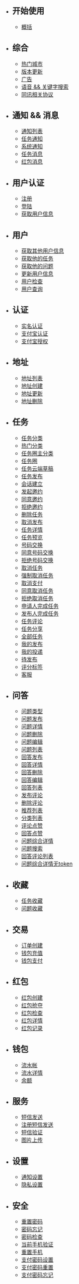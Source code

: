 - ## 开始使用
    - [概括](/docs/{{version}}/overview)
- ## 综合
    - [热门城市](/docs/{{version}}/complex/hot-city)
    - [版本更新](/docs/{{version}}/complex/version)
    - [广告](/docs/{{version}}/complex/ad)
    - [语音 && 关键字搜索](/docs/{{version}}/complex/search)
    - [同讯相关协议](/docs/{{version}}/complex/privacy)
- ## 通知 && 消息
   - [通知列表](/docs/{{version}}/notification/notifications) 
   - [任务通知](/docs/{{version}}/notification/task-notification) 
   - [系统通知](/docs/{{version}}/notification/system-notification) 
   - [任务消息](/docs/{{version}}/message/messages) 
   - [红包消息](/docs/{{version}}/message/packets) 
- ## 用户认证
    - [注册](/docs/{{version}}/auth/register)
    - [登陆](/docs/{{version}}/auth/login)
    - [获取用户信息](/docs/{{version}}/auth/profile)
- ## 用户
    - [获取其他用户信息](/docs/{{version}}/user/users)
    - [获取他的任务](/docs/{{version}}/user/user-tasks)
    - [获取他的问题](/docs/{{version}}/user/user-questions)
    - [更新用户信息](/docs/{{version}}/user/user-update)
    - [用户检查](/docs/{{version}}/user/user-check)
    - [用户查询](/docs/{{version}}/user/user-search)
- ## 认证
    - [实名认证](/docs/{{version}}/verify/person)
    - [支付宝认证](/docs/{{version}}/verify/alipay)
    - [支付宝授权](/docs/{{version}}/verify/alipay-auth)
- ## 地址
    - [地址列表](/docs/{{version}}/site/sites)
    - [地址创建](/docs/{{version}}/site/site-create)
    - [地址更新](/docs/{{version}}/site/site-update)
    - [地址删除](/docs/{{version}}/site/site-delete)
- ## 任务
    - [任务分类](/docs/{{version}}/task/node)
    - [热门分类](/docs/{{version}}/task/node_hot)
    - [任务圈主分类](/docs/{{version}}/task/task_node)
    - [任务圈](/docs/{{version}}/task/tasks)
    - [任务云端草稿](/docs/{{version}}/task/store)
    - [任务发布](/docs/{{version}}/task/publish)
    - [会话建立](/docs/{{version}}/task/session)
    - [发起邀约](/docs/{{version}}/task/invite)
    - [同意邀约](/docs/{{version}}/task/invite-agree)
    - [拒绝邀约](/docs/{{version}}/task/invite-refuse)
    - [删除任务](/docs/{{version}}/task/destroy)
    - [取消发布](/docs/{{version}}/task/remove)
    - [任务详情](/docs/{{version}}/task/show)
    - [任务预览](/docs/{{version}}/task/preview)
    - [号码交换](/docs/{{version}}/task/swap)
    - [同意号码交换](/docs/{{version}}/task/swap-agree)
    - [拒绝号码交换](/docs/{{version}}/task/swap-refuse)
    - [取消任务](/docs/{{version}}/task/cancel)
    - [强制取消任务](/docs/{{version}}/task/cancel-force)
    - [取消支付](/docs/{{version}}/task/cancel-order)
    - [同意取消任务](/docs/{{version}}/task/cancel-agree)
    - [拒绝取消任务](/docs/{{version}}/task/cancel-refuse)
    - [申请人完成任务](/docs/{{version}}/task/complete)
    - [发布人完成任务](/docs/{{version}}/task/completed)
    - [任务评论](/docs/{{version}}/task/comment)
    - [任务分享](/docs/{{version}}/task/share)
    - [全部任务](/docs/{{version}}/task/member)
    - [我的发布](/docs/{{version}}/task/member-published)
    - [我的投递](/docs/{{version}}/task/member-applied)
    - [待发布](/docs/{{version}}/task/member-be-publish)
    - [评分标签](/docs/{{version}}/task/tags)
    - [客服](/docs/{{version}}/task/customer)
- ## 问答
    - [问题类型](/docs/{{version}}/question/category)
    - [问题发布](/docs/{{version}}/question/question-store)
    - [问题详情](/docs/{{version}}/question/question-show)
    - [问题删除](/docs/{{version}}/question/question-destroy)
    - [问题编辑](/docs/{{version}}/question/question-update)
    - [问题列表](/docs/{{version}}/question/question-index)
    - [回答发布](/docs/{{version}}/question/answer-store)
    - [回答详情](/docs/{{version}}/question/answer-show)
    - [回答删除](/docs/{{version}}/question/answer-destroy)
    - [回答编辑](/docs/{{version}}/question/answer-update)
    - [回答列表](/docs/{{version}}/question/answer-index)
    - [发布评论](/docs/{{version}}/question/comment-store)
    - [删除评论](/docs/{{version}}/question/comment-destroy)
    - [推荐列表](/docs/{{version}}/question/recommend)
    - [分类列表](/docs/{{version}}/question/category-show)
    - [评论点赞](/docs/{{version}}/question/praise-store)
    - [回答点赞](/docs/{{version}}/question/like-store)
    - [问题综合详情](/docs/{{version}}/question/summary)
    - [问题搜索](/docs/{{version}}/question/question-filter)
    - [回答评论列表](/docs/{{version}}/question/comment-edit)
    - [问题综合详情无token](/docs/{{version}}/question/summary-notoken)
- ## 收藏
    - [任务收藏](/docs/{{version}}/favorite/favorite-task)
    - [问题收藏](/docs/{{version}}/favorite/favorite-question)
- ## 交易
    - [订单创建](/docs/{{version}}/trade/order-create)
    - [钱包充值](/docs/{{version}}/trade/trade-recharge)
    - [钱包支付](/docs/{{version}}/trade/trade-payment)
- ## 红包
    - [红包创建](/docs/{{version}}/packet/packet-create)
    - [红包抢夺](/docs/{{version}}/packet/packet-seize)
    - [红包检查](/docs/{{version}}/packet/packet-check)
    - [红包详情](/docs/{{version}}/packet/packet-show)
    - [红包记录](/docs/{{version}}/packet/packet-logs)
- ## 钱包
    - [流水帐](/docs/{{version}}/wallet/waters)
    - [流水详情](/docs/{{version}}/wallet/water-show)
    - [余额](/docs/{{version}}/wallet/balance)
- ## 服务
    - [短信发送](/docs/{{version}}/service/sms-code)
    - [注册短信发送](/docs/{{version}}/service/sms-reg-code)
    - [短信验证](/docs/{{version}}/service/sms-verify)
    - [图片上传](/docs/{{version}}/service/file-oss)
- ## 设置
    - [通知设置](/docs/{{version}}/setting/notify)
    - [隐私设置](/docs/{{version}}/setting/privacy)
- ## 安全
    - [重置密码](/docs/{{version}}/security/password-reset)
    - [密码忘记](/docs/{{version}}/security/password-forget)
    - [密码检查](/docs/{{version}}/security/password-check)
    - [当前手机验证](/docs/{{version}}/security/mobile-verify)
    - [重置手机](/docs/{{version}}/security/mobile-reset)
    - [支付密码设置](/docs/{{version}}/security/pay-password)
    - [支付密码重置](/docs/{{version}}/security/pay-password-reset)
    - [支付密码忘记](/docs/{{version}}/security/pay-password-forget)